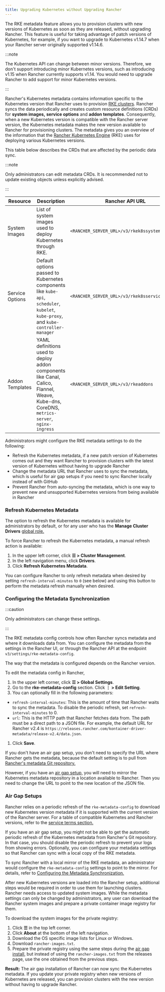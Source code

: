 ```yaml
---
title: Upgrading Kubernetes without Upgrading Rancher
---
```


<head>
  <link rel="canonical" href="https://ranchermanager.docs.rancher.com/getting-started/installation-and-upgrade/upgrade-kubernetes-without-upgrading-rancher"/>
</head>

The RKE metadata feature allows you to provision clusters with new versions of Kubernetes as soon as they are released, without upgrading Rancher. This feature is useful for taking advantage of patch versions of Kubernetes, for example, if you want to upgrade to Kubernetes v1.14.7 when your Rancher server originally supported v1.14.6.

:::note

The Kubernetes API can change between minor versions. Therefore, we don't support introducing minor Kubernetes versions, such as introducing v1.15 when Rancher currently supports v1.14. You would need to upgrade Rancher to add support for minor Kubernetes versions.

:::

Rancher's Kubernetes metadata contains information specific to the Kubernetes version that Rancher uses to provision [RKE clusters](../../docs/how-to-guides/new-user-guides/launch-kubernetes-with-rancher/launch-kubernetes-with-rancher.md). Rancher syncs the data periodically and creates custom resource definitions (CRDs) for **system images,** **service options** and **addon templates**. Consequently, when a new Kubernetes version is compatible with the Rancher server version, the Kubernetes metadata makes the new version available to Rancher for provisioning clusters. The metadata gives you an overview of the information that the [Rancher Kubernetes Engine](https://rancher.com/docs/rke/latest/en/) (RKE) uses for deploying various Kubernetes versions.

This table below describes the CRDs that are affected by the periodic data sync.

:::note

Only administrators can edit metadata CRDs. It is recommended not to update existing objects unless explicitly advised.

:::

| Resource | Description | Rancher API URL |
|----------|-------------|-----------------|
| System Images | List of system images used to deploy Kubernetes through RKE. | `<RANCHER_SERVER_URL>/v3/rkek8ssystemimages` |
| Service Options | Default options passed to Kubernetes components like `kube-api`, `scheduler`, `kubelet`, `kube-proxy`, and `kube-controller-manager` | `<RANCHER_SERVER_URL>/v3/rkek8sserviceoptions` |
| Addon Templates | YAML definitions used to deploy addon components like Canal, Calico, Flannel, Weave, Kube-dns, CoreDNS, `metrics-server`, `nginx-ingress` | `<RANCHER_SERVER_URL>/v3/rkeaddons` |

Administrators might configure the RKE metadata settings to do the following:

- Refresh the Kubernetes metadata, if a new patch version of Kubernetes comes out and they want Rancher to provision clusters with the latest version of Kubernetes without having to upgrade Rancher
- Change the metadata URL that Rancher uses to sync the metadata, which is useful for air gap setups if you need to sync Rancher locally instead of with GitHub
- Prevent Rancher from auto-syncing the metadata, which is one way to prevent new and unsupported Kubernetes versions from being available in Rancher

### Refresh Kubernetes Metadata

The option to refresh the Kubernetes metadata is available for administrators by default, or for any user who has the **Manage Cluster Drivers** [global role.](../../docs/how-to-guides/new-user-guides/authentication-permissions-and-global-configuration/manage-role-based-access-control-rbac/global-permissions.md)

To force Rancher to refresh the Kubernetes metadata, a manual refresh action is available:

1. In the upper left corner, click **☰ > Cluster Management**.
1. In the left navigation menu, click **Drivers**.
1. Click **Refresh Kubernetes Metadata**.

You can configure Rancher to only refresh metadata when desired by setting `refresh-interval-minutes` to `0` (see below) and using this button to perform the metadata refresh manually when desired.

### Configuring the Metadata Synchronization

:::caution

Only administrators can change these settings.

:::

The RKE metadata config controls how often Rancher syncs metadata and where it downloads data from. You can configure the metadata from the settings in the Rancher UI, or through the Rancher API at the endpoint `v3/settings/rke-metadata-config`.

The way that the metadata is configured depends on the Rancher version.

To edit the metadata config in Rancher,

1. In the upper left corner, click **☰ > Global Settings**.
1. Go to the **rke-metadata-config** section. Click  **⋮ > Edit Setting**.
1. You can optionally fill in the following parameters:

  - `refresh-interval-minutes`: This is the amount of time that Rancher waits to sync the metadata. To disable the periodic refresh, set `refresh-interval-minutes` to 0.
  - `url`: This is the HTTP path that Rancher fetches data from. The path must be a direct path to a JSON file. For example, the default URL for Rancher v2.4 is `https://releases.rancher.com/kontainer-driver-metadata/release-v2.4/data.json`.
1. Click **Save**.

If you don't have an air gap setup, you don't need to specify the URL where Rancher gets the metadata, because the default setting is to pull from [Rancher's metadata Git repository.](https://github.com/rancher/kontainer-driver-metadata/blob/dev-v2.5/data/data.json)

However, if you have an [air gap setup,](#air-gap-setups) you will need to mirror the Kubernetes metadata repository in a location available to Rancher. Then you need to change the URL to point to the new location of the JSON file.

### Air Gap Setups

Rancher relies on a periodic refresh of the `rke-metadata-config` to download new Kubernetes version metadata if it is supported with the current version of the Rancher server. For a table of compatible Kubernetes and Rancher versions, refer to the [service terms section.](https://rancher.com/support-maintenance-terms/all-supported-versions/rancher-v2.2.8/)

If you have an air gap setup, you might not be able to get the automatic periodic refresh of the Kubernetes metadata from Rancher's Git repository. In that case, you should disable the periodic refresh to prevent your logs from showing errors. Optionally, you can configure your metadata settings so that Rancher can sync with a local copy of the RKE metadata.

To sync Rancher with a local mirror of the RKE metadata, an administrator would configure the `rke-metadata-config` settings to point to the mirror. For details, refer to [Configuring the Metadata Synchronization.](#configuring-the-metadata-synchronization)

After new Kubernetes versions are loaded into the Rancher setup, additional steps would be required in order to use them for launching clusters. Rancher needs access to updated system images. While the metadata settings can only be changed by administrators, any user can download the Rancher system images and prepare a private container image registry for them.

To download the system images for the private registry: 

1. Click **☰** in the top left corner.
1. Click **About** at the bottom of the left navigation.
1. Download the OS specific image lists for Linux or Windows.
1. Download `rancher-images.txt`.
1. Prepare the private registry using the same steps during the [air gap install](other-installation-methods/air-gapped-helm-cli-install/publish-images.md), but instead of using the `rancher-images.txt` from the releases page, use the one obtained from the previous steps.

**Result:** The air gap installation of Rancher can now sync the Kubernetes metadata. If you update your private registry when new versions of Kubernetes are released, you can provision clusters with the new version without having to upgrade Rancher.
